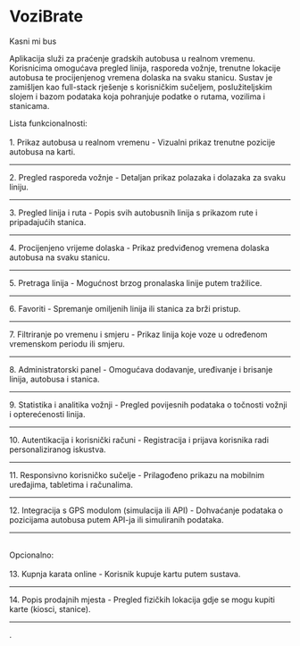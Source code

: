 # VoziBrate
Kasni mi bus

Aplikacija služi za praćenje gradskih autobusa u realnom vremenu. Korisnicima omogućava pregled linija, rasporeda vožnje, trenutne lokacije autobusa te procijenjenog vremena dolaska na svaku stanicu. Sustav je zamišljen kao full-stack rješenje s korisničkim sučeljem, poslužiteljskim slojem i bazom podataka koja pohranjuje podatke o rutama, vozilima i stanicama.



Lista funkcionalnosti:<br><br>1. Prikaz autobusa u realnom vremenu - Vizualni prikaz trenutne pozicije autobusa na karti.
<hr>
2. Pregled rasporeda vožnje
   - Detaljan prikaz polazaka i dolazaka za svaku liniju.
<hr>
3. Pregled linija i ruta
   - Popis svih autobusnih linija s prikazom rute i pripadajućih stanica.
<hr>
4. Procijenjeno vrijeme dolaska
   - Prikaz predviđenog vremena dolaska autobusa na svaku stanicu.
<hr>
5. Pretraga linija
   - Mogućnost brzog pronalaska linije putem tražilice.
<hr>
6. Favoriti
   - Spremanje omiljenih linija ili stanica za brži pristup.
<hr>
7. Filtriranje po vremenu i smjeru
   - Prikaz linija koje voze u određenom vremenskom periodu ili smjeru.
<hr>
8. Administratorski panel
   - Omogućava dodavanje, uređivanje i brisanje linija, autobusa i stanica.
<hr>
9. Statistika i analitika vožnji
   - Pregled povijesnih podataka o točnosti vožnji i opterećenosti linija.
<hr>
10. Autentikacija i korisnički računi
   - Registracija i prijava korisnika radi personaliziranog iskustva.
<hr>
11. Responsivno korisničko sučelje
   - Prilagođeno prikazu na mobilnim uređajima, tabletima i računalima.
<hr>
12. Integracija s GPS modulom (simulacija ili API) - Dohvaćanje podataka o pozicijama autobusa putem API-ja ili simuliranih podataka.
<hr>
<br> Opcionalno:<br><br>
13. Kupnja karata online
- Korisnik kupuje kartu putem sustava.
<hr>
14. Popis prodajnih mjesta
- Pregled fizičkih lokacija gdje se mogu kupiti karte (kiosci, stanice).
<hr>
.
